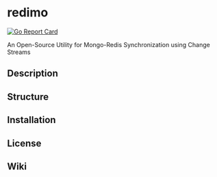 # redimo
[![Go Report Card](https://goreportcard.com/badge/github.com/hiddenfounders/redimo)](https://goreportcard.com/report/github.com/hiddenfounders/redimo)

An Open-Source Utility for Mongo-Redis Synchronization using Change Streams

## Description

## Structure

## Installation

## License

## Wiki
